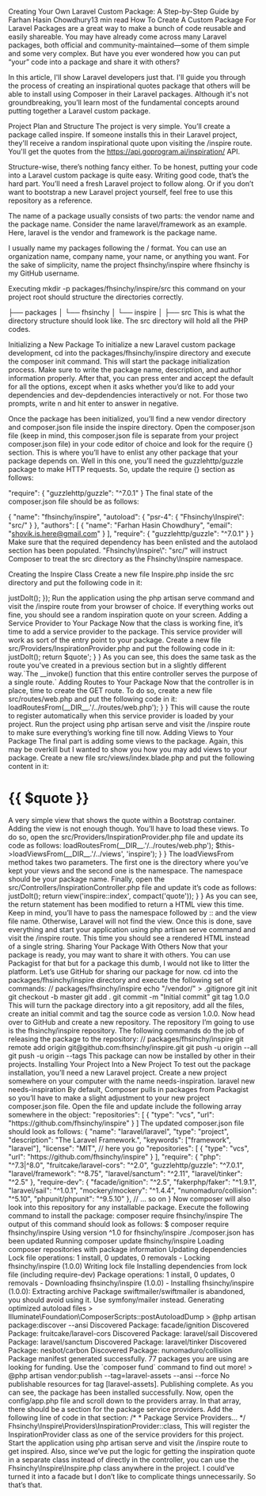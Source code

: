 Creating Your Own Laravel Custom Package: A Step-by-Step Guide
by Farhan Hasin Chowdhury13 min read
How To Create A Custom Package For Laravel
Packages are a great way to make a bunch of code reusable and easily shareable. You may have already come across many Laravel packages, both official and community-maintained—some of them simple and some very complex. But have you ever wondered how you can put “your” code into a package and share it with others?

In this article, I'll show Laravel developers just that. I'll guide you through the process of creating an inspirational quotes package that others will be able to install using Composer in their Laravel packages. Although it's not groundbreaking, you’ll learn most of the fundamental concepts around putting together a Laravel custom package.

Project Plan and Structure
The project is very simple. You’ll create a package called inspire. If someone installs this in their Laravel project, they'll receive a random inspirational quote upon visiting the /inspire route. You'll get the quotes from the https://api.goprogram.ai/inspiration/ API.

Structure-wise, there’s nothing fancy either. To be honest, putting your code into a Laravel custom package is quite easy. Writing good code, that’s the hard part. You’ll need a fresh Laravel project to follow along. Or if you don’t want to bootstrap a new Laravel project yourself, feel free to use this repository as a reference.

The name of a package usually consists of two parts: the vendor name and the package name. Consider the name laravel/framework as an example. Here, laravel is the vendor and framework is the package name.

I usually name my packages following the <my-github-username>/<package-name> format. You can use an organization name, company name, your name, or anything you want. For the sake of simplicity, name the project fhsinchy/inspire where fhsinchy is my GitHub username.

Executing mkdir -p packages/fhsinchy/inspire/src this command on your project root should structure the directories correctly.

├── packages
│   └── fhsinchy
│       └── inspire
│           ├── src
This is what the directory structure should look like. The src directory will hold all the PHP codes.

Initializing a New Package
To initialize a new Laravel custom package development, cd into the packages/fhsinchy/inspire directory and execute the composer init command. This will start the package initialization process. Make sure to write the package name, description, and author information properly. After that, you can press enter and accept the default for all the options, except when it asks whether you’d like to add your dependencies and dev-depdendencies interactively or not. For those two prompts, write n and hit enter to answer in negative.

Once the package has been initialized, you’ll find a new vendor directory and composer.json file inside the inspire directory. Open the composer.json file (keep in mind, this composer.json file is separate from your project composer.json file) in your code editor of choice and look for the require {} section. This is where you’ll have to enlist any other package that your package depends on. Well in this one, you’ll need the guzzlehttp/guzzle package to make HTTP requests. So, update the require {} section as follows:

"require": {
  "guzzlehttp/guzzle": "^7.0.1"
}
The final state of the composer.json file should be as follows:

{
    "name": "fhsinchy/inspire",
    "autoload": {
        "psr-4": {
            "Fhsinchy\\Inspire\\": "src/"
        }
    },
    "authors": [
        {
            "name": "Farhan Hasin Chowdhury",
            "email": "shovik.is.here@gmail.com"
        }
    ],
    "require": {
        "guzzlehttp/guzzle": "^7.0.1"
    }
}
Make sure that the required dependency has been enlisted and the autolaod section has been populated. "Fhsinchy\\Inspire\\": "src/" will instruct Composer to treat the src directory as the Fhsinchy\Inspire namespace.

Creating the Inspire Class
Create a new file Inspire.php inside the src directory and put the following code in it:

<?php

namespace Fhsinchy\Inspire;

use Illuminate\Support\Facades\Http;

class Inspire {
    public function justDoIt() {
        $response = Http::get('https://inspiration.goprogram.ai/');

        return $response['quote'] . ' -' . $response['author'];
    }
}
As you can see, there is a function called justDoIt inside this class, that makes a request to the https://api.goprogram.ai/inspiration/ API and gets a response as follows:

{"quote": "The greatest discovery of all time is that a person can change their future by merely changing their attitude.", "author": "Oprah Winfrey"}
The function then formats the JSON string into a regular string and sends it back. That’s all there is to this class. You can now create an instance of this class and call the justDoIt function to get an inspirational quote.

Testing the Inspire Class
Before going any further, let's test out the Inspire class. To do so, first, open the composer.json file on your project root and scroll down to the autoload section. There should be three directories from the beginning. Append a new line after them as follows:

    "autoload": {
        "psr-4": {
            "App\\": "app/",
            "Database\\Factories\\": "database/factories/",
            "Database\\Seeders\\": "database/seeders/",
            "Fhsinchy\\Inspire\\": "packages/fhsinchy/inspire/src/"
        }
    },
This line will instruct Composer to load the packages/fhsinchy/inspire/src/ directory as the Fhsinchy\Inspire namespace.

Now to generate a updated autoload.php file, execute the following command on the project root:

composer dump-autoload
This will regenerate the autoload.php file taking your package into account. If you’d like to learn more about autoloading, follow this link.

Now, open the routes/web.php file and register the following GET route in there:

Route::get('inspire', function(Fhsinchy\Inspire\Inspire $inspire) {
    return $inspire->justDoIt();
});
Run the application using the php artisan serve command and visit the /inspire route from your browser of choice. If everything works out fine, you should see a random inspiration quote on your screen.

Adding a Service Provider to Your Package
Now that the class is working fine, it’s time to add a service provider to the package. This service provider will work as sort of the entry point to your package. Create a new file src/Providers/InspirationProvider.php and put the following code in it:

<?php

namespace Fhsinchy\Inspire\Providers;

use Illuminate\Support\ServiceProvider;

class InspirationProvider extends ServiceProvider
{
    /**
     * Bootstrap services.
     *
     * @return void
     */
    public function boot()
    {
        //
    }
}
Keep the boot method empty for now, you’ll soon add code here to load package routes and views. Open the config/app.php file and scroll down to the providers array. In that array, there should be a section for the package service providers. Add the following line of code in that section:

/*
 * Package Service Providers...
 */
Fhsinchy\Inspire\Providers\InspirationProvider::class,
This will register the InspirationProvider class as one of the service providers for this project.

Adding Controllers to Your Package
In a previous section, you registered the /inspire route as part of your project code. But this should be a part of the package code, so anyone using this package will get this route from the get-go.

So you may want to move the routing functionality to the package along with a new controller class. Adding a controller for such a simple task may be overkill, but I want to show you how you may include controllers in your packages.

Create a new file src/Controllers/InspirationController.php with the following code:

<?php
namespace Fhsinchy\Inspire\Controllers;

use Illuminate\Http\Request;
use Fhsinchy\Inspire\Inspire;

class InspirationController
{
    public function __invoke(Inspire $inspire) {
        $quote = $inspire->justDoIt();

        return $quote';
    }
}
As you can see, this does the same task as the route you've created in a previous section but in a slightly different way.`The __invoke() function that this entire controller serves the purpose of a single route.`

Adding Routes to Your Package
Now that the controller is in place, time to create the GET route. To do so, create a new file src/routes/web.php and put the following code in it:

<?php

use Fhsinchy\Inspire\Controllers;
use Illuminate\Support\Facades\Route;

Route::get('inspire', InspirationController::class);
As you can see, there is a single route in here that refers to the controller you created in the previous section. At this moment, you can open the routes/web.php file in your project root and remove the previously added route from there. Because, if the same route exists on a package and the project routes/web.php file, the project code will take precedence.

After adding the route, open your src/Providers/InspirationProvider.php file and update the boot method as follows:

<?php
namespace Fhsinchy\Inspire\Providers;

use Illuminate\Support\ServiceProvider;

class InspirationProvider extends ServiceProvider
{
    /**
     * Bootstrap services.
     *
     * @return void
     */
    public function boot()
    {
        $this->loadRoutesFrom(__DIR__.'/../routes/web.php');
    }
}
This will cause the route to register automatically when this service provider is loaded by your project. Run the project using php artisan serve and visit the /inspire route to make sure everything’s working fine till now.

Adding Views to Your Package
The final part is adding some views to the package. Again, this may be overkill but I wanted to show you how you may add views to your package. Create a new file src/views/index.blade.php and put the following content in it:

<!DOCTYPE html>
<html lang="en">

<head>
    <meta charset="UTF-8">
    <meta name="viewport" content="width=device-width, initial-scale=1.0">
    <meta http-equiv="X-UA-Compatible" content="ie=edge">
    <title>Inspire</title>
    <link href="https://cdn.jsdelivr.net/npm/bootstrap@5.0.2/dist/css/bootstrap.min.css" rel="stylesheet" integrity="sha384-EVSTQN3/azprG1Anm3QDgpJLIm9Nao0Yz1ztcQTwFspd3yD65VohhpuuCOmLASjC" crossorigin="anonymous">
</head>

<body>
    <div class="container">
        <h1>{{ $quote }}</h1>
    </div>
</body>
</html>
A very simple view that shows the quote within a Bootstrap container. Adding the view is not enough though. You’ll have to load these views. To do so, open the src/Providers/InspirationProvider.php file and update its code as follows:

<?php
namespace Fhsinchy\Inspire\Providers;

use Illuminate\Support\ServiceProvider;

class InspirationProvider extends ServiceProvider
{
    /**
     * Bootstrap services.
     *
     * @return void
     */
    public function boot()
    {
        $this->loadRoutesFrom(__DIR__.'/../routes/web.php');
        $this->loadViewsFrom(__DIR__.'/../views', 'inspire');
    }
}
The loadViewsFrom method takes two parameters. The first one is the directory where you’ve kept your views and the second one is the namespace. The namespace should be your package name.

Finally, open the src/Controllers/InspirationController.php file and update it’s code as follows:

<?php
namespace Fhsinchy\Inspire\Controllers;

use Illuminate\Http\Request;
use Fhsinchy\Inspire\Inspire;

class InspirationController
{
    public function __invoke(Inspire $inspire) {
        $quote = $inspire->justDoIt();

        return view('inspire::index', compact('quote'));
    }
}
As you can see, the return statement has been modified to return a HTML view this time. Keep in mind, you’ll have to pass the namespace followed by :: and the view file name. Otherwise, Laravel will not find the view. Once this is done, save everything and start your application using php artisan serve command and visit the /inspire route. This time you should see a rendered HTML instead of a single string.

Sharing Your Package With Others
Now that your package is ready, you may want to share it with others. You can use Packagist for that but for a package this dumb, I would not like to litter the platform. Let’s use GitHub for sharing our package for now.

cd into the packages/fhsinchy/inspire directory and execute the following set of commands:

// packages/fhsinchy/inspire

echo "/vendor/" > .gitignore
git init
git checkout -b master
git add .
git commit -m "Initial commit"
git tag 1.0.0
This will turn the package directory into a git repository, add all the files, create an initial commit and tag the source code as version 1.0.0. Now head over to GitHub and create a new repository.

The repository I’m going to use is the fhsinchy/inspire repository. The following commands do the job of releasing the package to the repository:

// packages/fhsinchy/inspire

git remote add origin git@github.com:fhsinchy/inspire.git
git push -u origin --all
git push -u origin --tags
This package can now be installed by other in their projects.

Installing Your Project Into a New Project
To test out the package installation, you’ll need a new Laravel project. Create a new project somewhere on your computer with the name needs-inspiration.

laravel new needs-inspiration
By default, Composer pulls in packages from Packagist so you’ll have to make a slight adjustment to your new project composer.json file. Open the file and update include the following array somewhere in the object:

"repositories": [
    {
        "type": "vcs",
        "url": "https://github.com/fhsinchy/inspire"
    }
]
The updated composer.json file should look as follows:

{
    "name": "laravel/laravel",
    "type": "project",
    "description": "The Laravel Framework.",
    "keywords": ["framework", "laravel"],
    "license": "MIT",
    // here you go
    "repositories": [
        {
            "type": "vcs",
            "url": "https://github.com/fhsinchy/inspire"
        }
    ],
    "require": {
        "php": "^7.3|^8.0",
        "fruitcake/laravel-cors": "^2.0",
        "guzzlehttp/guzzle": "^7.0.1",
        "laravel/framework": "^8.75",
        "laravel/sanctum": "^2.11",
        "laravel/tinker": "^2.5"
    },
    "require-dev": {
        "facade/ignition": "^2.5",
        "fakerphp/faker": "^1.9.1",
        "laravel/sail": "^1.0.1",
        "mockery/mockery": "^1.4.4",
        "nunomaduro/collision": "^5.10",
        "phpunit/phpunit": "^9.5.10"
    },
    // ... so on
}
Now composer will also look into this repository for any installable package. Execute the following command to install the package:

composer require fhsinchy/inspire
The output of this command should look as follows:

$ composer require fhsinchy/inspire
Using version ^1.0 for fhsinchy/inspire
./composer.json has been updated
Running composer update fhsinchy/inspire
Loading composer repositories with package information
Updating dependencies                                 
Lock file operations: 1 install, 0 updates, 0 removals
  - Locking fhsinchy/inspire (1.0.0)
Writing lock file
Installing dependencies from lock file (including require-dev)
Package operations: 1 install, 0 updates, 0 removals
  - Downloading fhsinchy/inspire (1.0.0)
  - Installing fhsinchy/inspire (1.0.0): Extracting archive
Package swiftmailer/swiftmailer is abandoned, you should avoid using it. Use symfony/mailer instead.
Generating optimized autoload files
> Illuminate\Foundation\ComposerScripts::postAutoloadDump
> @php artisan package:discover --ansi
Discovered Package: facade/ignition
Discovered Package: fruitcake/laravel-cors
Discovered Package: laravel/sail
Discovered Package: laravel/sanctum
Discovered Package: laravel/tinker
Discovered Package: nesbot/carbon
Discovered Package: nunomaduro/collision
Package manifest generated successfully.
77 packages you are using are looking for funding.
Use the `composer fund` command to find out more!
> @php artisan vendor:publish --tag=laravel-assets --ansi --force
No publishable resources for tag [laravel-assets].
Publishing complete.
As you can see, the package has been installed successfully. Now, open the config/app.php file and scroll down to the providers array. In that array, there should be a section for the package service providers. Add the following line of code in that section:

/*
 * Package Service Providers...
 */
Fhsinchy\Inspire\Providers\InspirationProvider::class,
This will register the InspirationProvider class as one of the service providers for this project. Start the application using php artisan serve and visit the /inspire route to get inspired. Also, since we’ve put the logic for getting the inspiration quote in a separate class instead of directly in the controller, you can use the Fhsinchy\Inspire\Inspire.php class anywhere in the project. I could’ve turned it into a facade but I don’t like to complicate things unnecessarily. So that’s that.

